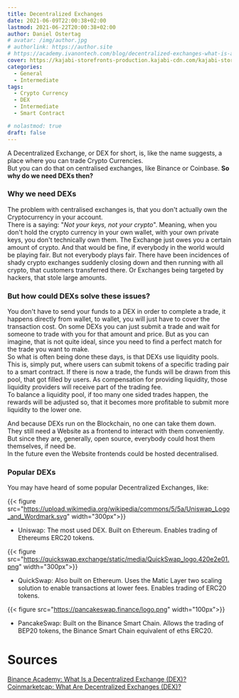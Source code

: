 ```yaml
---
title: Decentralized Exchanges
date: 2021-06-09T22:00:38+02:00
lastmod: 2021-06-22T20:00:38+02:00
author: Daniel Ostertag
# avatar: /img/author.jpg
# authorlink: https://author.site
# https://academy.ivanontech.com/blog/decentralized-exchanges-what-is-a-dex
cover: https://kajabi-storefronts-production.kajabi-cdn.com/kajabi-storefronts-production/blogs/19054/images/aUqR02WsSpecQCpQQow8_5c99e6f475cd1.jpg
categories:
  - General
  - Intermediate
tags:
  - Crypto Currency
  - DEX
  - Intermediate
  - Smart Contract

# nolastmod: true
draft: false
---
```


A Decentralized Exchange, or DEX for short, is, like the name suggests, a place where you can trade Crypto Currencies.  
But you can do that on centralised exchanges, like Binance or Coinbase. **So why do we need DEXs then?**
<!--more-->

### Why we need DEXs
The problem with centralised exchanges is, that you don't actually own the Cryptocurrency in your account.  
There is a saying: "*Not your keys, not your crypto*". Meaning, when you don't hold the crypto currency in your own wallet, with your own private keys, you don't technically own them. The Exchange just owes you a certain amount of crypto. And that would be fine, if everybody in the world would be playing fair. But not everybody plays fair. There have been incidences of shady crypto exchanges suddenly closing down and then running with all crypto, that customers transferred there. Or Exchanges being targeted by hackers, that stole large amounts.  

### But how could DEXs solve these issues?  
You don't have to send your funds to a DEX in order to complete a trade, it happens directly from wallet, to wallet, you will just have to cover the transaction cost. On some DEXs you can just submit a trade and wait for someone to trade with you for that amount and price. But as you can imagine, that is not quite ideal, since you need to find a perfect match for the trade you want to make.  
So what is often being done these days, is that DEXs use liquidity pools. This is, simply put, where users can submit tokens of a specific trading pair to a smart contract. If there is now a trade, the funds will be drawn from this pool, that got filled by users. As compensation for providing liquidity, those liquidity providers will receive part of the trading fee.  
To balance a liquidity pool, if too many one sided trades happen, the rewards will be adjusted so, that it becomes more profitable to submit more liquidity to the lower one.  

And because DEXs run on the Blockchain, no one can take them down. They still need a Website as a frontend to interact with them conveniently. But since they are, generally, open source, everybody could host them themselves, if need be.  
In the future even the Website frontends could be hosted decentralised. 

### Popular DEXs
You may have heard of some popular Decentralized Exchanges, like:  

{{< figure src="https://upload.wikimedia.org/wikipedia/commons/5/5a/Uniswap_Logo_and_Wordmark.svg" width="300px">}}
- Uniswap: The most used DEX. Built on Ethereum. Enables trading of Ethereums ERC20 tokens. 

{{< figure src="https://quickswap.exchange/static/media/QuickSwap_logo.420e2e01.png" width="300px">}}
- QuickSwap: Also built on Ethereum. Uses the Matic Layer two scaling solution to enable transactions at lower fees. Enables trading of ERC20 tokens. 

{{< figure src="https://pancakeswap.finance/logo.png" width="100px">}}
- PancakeSwap: Built on the Binance Smart Chain. Allows the trading of BEP20 tokens, the Binance Smart Chain equivalent of eths ERC20. 
 
# Sources
[Binance Academy: What Is a Decentralized Exchange (DEX)?](https://academy.binance.com/en/articles/what-is-a-decentralized-exchange-dex)  
[Coinmarketcap: What Are Decentralized Exchanges (DEX)?](https://coinmarketcap.com/alexandria/article/what-are-decentralized-exchanges-dex)  

